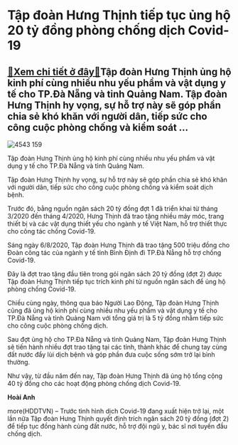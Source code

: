 Tập đoàn Hưng Thịnh tiếp tục ủng hộ 20 tỷ đồng phòng chống dịch Covid-19
========================================================================

[:gift:Xem chi tiết ở đây:gift:](https://hddtvn.com/tap-doan-hung-thinh-tiep-tuc-ung-ho-20-ty-dong-phong-chong-dich-covid-19/)Tập đoàn Hưng Thịnh ủng hộ kinh phí cùng nhiều nhu yếu phẩm và vật dụng y tế cho TP.Đà Nẵng và tỉnh Quảng Nam. Tập đoàn Hưng Thịnh hy vọng, sự hỗ trợ này sẽ góp phần chia sẻ khó khăn với người dân, tiếp sức cho công cuộc phòng chống và kiểm soát …
-------------------------------------------------------------------------------------------------------------------------------------------------------------------------------------------------------------------------------------------------------





![4543 159](https://haiquanonline.com.vn/stores/news_dataimages/hienntt/082020/08/16/4543_159.jpg?rt=20200808173900 "undefined")


Tập đoàn Hưng Thịnh ủng hộ kinh phí cùng nhiều nhu yếu phẩm và vật dụng y tế cho TP.Đà Nẵng và tỉnh Quảng Nam.



Tập đoàn Hưng Thịnh hy vọng, sự hỗ trợ này sẽ góp phần chia sẻ khó khăn với người dân, tiếp sức cho công cuộc phòng chống và kiểm soát dịch bệnh.


Trước đó, bằng nguồn ngân sách 20 tỷ đồng đợt 1 đã triển khai từ tháng 3/2020 đến tháng 4/2020, Hưng Thịnh đã trao tặng nhiều máy móc, trang thiết bị và các vật dụng thiết yếu cho ngành y tế Việt Nam, hỗ trợ thiết thực cho công tác chống Covid-19.


Sáng ngày 6/8/2020, Tập đoàn Hưng Thịnh đã trao tặng 500 triệu đồng cho Đoàn công tác của ngành y tế tỉnh Bình Định đi TP.Đà Nẵng hỗ trợ chống Covid-19.


Đây là đợt trao tặng đầu tiên trong gói ngân sách 20 tỷ đồng (đợt 2) được Tập đoàn Hưng Thịnh tiếp tục trích kinh phí từ nguồn ngân sách để ủng hộ phòng chống Covid-19.


Chiều cùng ngày, thông qua báo Người Lao Động, Tập đoàn Hưng Thịnh cũng đã ủng hộ kinh phí cùng nhiều nhu yếu phẩm và vật dụng y tế cho TP.Đà Nẵng và tỉnh Quảng Nam với tổng giá trị là 5 tỷ đồng nhằm tiếp sức cho công cuộc phòng chống dịch.


Sau đợt ủng hộ cho TP.Đà Nẵng và tỉnh Quảng Nam, Tập đoàn Hưng Thịnh sẽ tiến hành nhiều đợt trao tặng tại các tỉnh, thành khác để chung tay cùng đất nước đẩy lùi dịch bệnh và góp phần đưa cuộc sống sớm trở lại bình thường.


Như vậy, từ đầu năm đến nay, Tập đoàn Hưng Thịnh đã ủng hộ tổng cộng 40 tỷ đồng cho các hoạt động phòng chống dịch Covid-19.




**Hoài Anh**



more(HDDTVN) – Trước tình hình dịch Covid-19 đang xuất hiện trở lại, một lần nữa Tập đoàn Hưng Thịnh quyết định trích ngân sách 20 tỷ đồng (đợt 2) để tiếp tục đồng hành cùng đất nước, hỗ trợ đội ngũ y, bác sĩ nơi tuyến đầu chống dịch.

